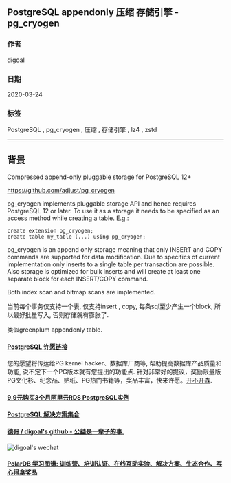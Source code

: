 ## PostgreSQL appendonly 压缩 存储引擎 - pg_cryogen  
                          
### 作者                                                                                          
digoal                                                                                                                                   
                                            
### 日期                                                                                                                                   
2020-03-24                                                                                                                               
                                                                                                                                   
### 标签                                                                                                                                   
PostgreSQL , pg_cryogen , 压缩 , 存储引擎 , lz4 , zstd           
                                       
----                                 
                                            
## 背景              
  
Compressed append-only pluggable storage for PostgreSQL 12+  
  
https://github.com/adjust/pg_cryogen  
  
  
pg_cryogen implements pluggable storage API and hence requires PostgreSQL 12 or later. To use it as a storage it needs to be specified as an access method while creating a table. E.g.:  
  
```  
create extension pg_cryogen;  
create table my_table (...) using pg_cryogen;  
```  
  
pg_cryogen is an append only storage meaning that only INSERT and COPY commands are supported for data modification. Due to specifics of current implementation only inserts to a single table per transaction are possible. Also storage is optimized for bulk inserts and will create at least one separate block for each INSERT/COPY command.  
  
Both index scan and bitmap scans are implemented.  
  
当前每个事务仅支持一个表, 仅支持insert , copy, 每条sql至少产生一个block, 所以最好批量写入, 否则存储就有膨胀了.   
  
类似greenplum appendonly table.  
    
  
  
  
  
  
  
  
  
  
  
  
  
  
  
  
  
  
  
  
  
  
  
  
  
  
  
  
  
  
  
  
  
  
  
  
  
  
  
  
  
  
  
  
  
  
  
  
  
  
  
  
  
  
#### [PostgreSQL 许愿链接](https://github.com/digoal/blog/issues/76 "269ac3d1c492e938c0191101c7238216")
您的愿望将传达给PG kernel hacker、数据库厂商等, 帮助提高数据库产品质量和功能, 说不定下一个PG版本就有您提出的功能点. 针对非常好的提议，奖励限量版PG文化衫、纪念品、贴纸、PG热门书籍等，奖品丰富，快来许愿。[开不开森](https://github.com/digoal/blog/issues/76 "269ac3d1c492e938c0191101c7238216").  
  
  
#### [9.9元购买3个月阿里云RDS PostgreSQL实例](https://www.aliyun.com/database/postgresqlactivity "57258f76c37864c6e6d23383d05714ea")
  
  
#### [PostgreSQL 解决方案集合](https://yq.aliyun.com/topic/118 "40cff096e9ed7122c512b35d8561d9c8")
  
  
#### [德哥 / digoal's github - 公益是一辈子的事.](https://github.com/digoal/blog/blob/master/README.md "22709685feb7cab07d30f30387f0a9ae")
  
  
![digoal's wechat](../pic/digoal_weixin.jpg "f7ad92eeba24523fd47a6e1a0e691b59")
  
  
#### [PolarDB 学习图谱: 训练营、培训认证、在线互动实验、解决方案、生态合作、写心得拿奖品](https://www.aliyun.com/database/openpolardb/activity "8642f60e04ed0c814bf9cb9677976bd4")
  
